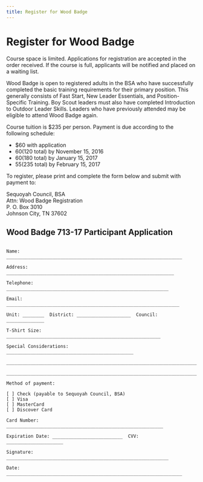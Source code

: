 ```yaml
---
title: Register for Wood Badge
---
```


# Register for Wood Badge

Course space is limited. Applications for registration are accepted in
the order received. If the course is full, applicants will be notified
and placed on a waiting list.

Wood Badge is open to registered adults in the BSA who have successfully
completed the basic training requirements for their primary position.
This generally consists of Fast Start, New Leader Essentials, and
Position-Specific Training. Boy Scout leaders must also have completed
Introduction to Outdoor Leader Skills. Leaders who have previously
attended may be eligible to attend Wood Badge again.

Course tuition is $235 per person. Payment is due according to the
following schedule:

* $60 with application
* $60 ($120 total) by November 15, 2016
* $60 ($180 total) by January 15, 2017
* $55 ($235 total) by February 15, 2017

To register, please print and complete the form below and submit with
payment to:

Sequoyah Council, BSA<br>
Attn: Wood Badge Registration<br>
P. O. Box 3010<br>
Johnson City, TN  37602

<div style="page-break-before:always"></div>

## Wood Badge 713-17 Participant Application

```

Name: _________________________________________________________________

Address: ______________________________________________________________

Telephone: ____________________________________________________________

Email: ________________________________________________________________

Unit: ________  District: ____________________  Council: ______________

T-Shirt Size: _________________________________________________________

Special Considerations: _______________________________________________

_______________________________________________________________________

_______________________________________________________________________

Method of payment:

[ ] Check (payable to Sequoyah Council, BSA)
[ ] Visa
[ ] MasterCard
[ ] Discover Card

Card Number: __________________________________________________________

Expiration Date: __________________________  CVV: _____________________

Signature: ____________________________________________________________

Date: _________________________________________________________________

```
